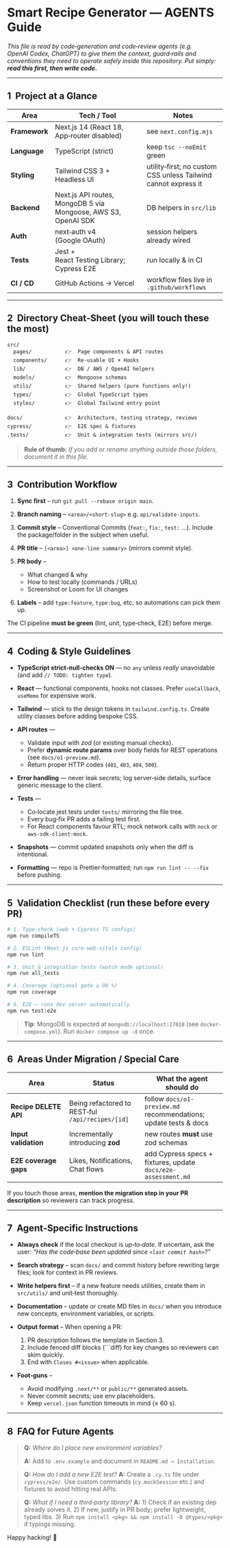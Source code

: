 # Smart Recipe Generator — AGENTS Guide

*This file is read by code‑generation and code‑review agents (e.g. OpenAI Codex, ChatGPT) to give them the context, guard‑rails and conventions they need to operate safely inside this repository. Put simply: **read this first, then write code.***

---

## 1  Project at a Glance

| Area          | Tech / Tool                                                    | Notes                                                          |
| ------------- | -------------------------------------------------------------- | -------------------------------------------------------------- |
| **Framework** | Next.js 14 (React 18, App‑router disabled)                     | see `next.config.mjs`                                          |
| **Language**  | TypeScript (strict)                                            | keep `tsc --noEmit` green                                      |
| **Styling**   | Tailwind CSS 3 + Headless UI                                   | utility‑first; no custom CSS unless Tailwind cannot express it |
| **Backend**   | Next.js API routes, MongoDB 5 via Mongoose, AWS S3, OpenAI SDK | DB helpers in `src/lib`                                        |
| **Auth**      | next‑auth v4 (Google OAuth)                                    | session helpers already wired                                  |
| **Tests**     | Jest + React Testing Library; Cypress E2E                      | run locally & in CI                                            |
| **CI / CD**   | GitHub Actions → Vercel                                        | workflow files live in `.github/workflows`                     |

---

## 2  Directory Cheat‑Sheet (you will touch these the most)

```
src/
  pages/           👉  Page components & API routes
  components/      👉  Re‑usable UI + Hooks
  lib/             👉  DB / AWS / OpenAI helpers
  models/          👉  Mongoose schemas
  utils/           👉  Shared helpers (pure functions only!)
  types/           👉  Global TypeScript types
  styles/          👉  Global Tailwind entry point

docs/              👉  Architecture, testing strategy, reviews
cypress/           👉  E2E spec & fixtures
.tests/            👉  Unit & integration tests (mirrors src/)
```

> **Rule of thumb:** *If you add or rename anything outside those folders, document it in this file.*

---

## 3  Contribution Workflow

1. **Sync first** – run `git pull --rebase origin main`.
2. **Branch naming** – `<area>/<short‑slug>` e.g. `api/validate-inputs`.
3. **Commit style** – Conventional Commits (`feat:`, `fix:`, `test:` …). Include the package/folder in the subject when useful.
4. **PR title** – `[<area>] <one‑line summary>` (mirrors commit style).
5. **PR body** –

   * What changed & why
   * How to test locally (commands / URLs)
   * Screenshot or Loom for UI changes
6. **Labels** – add `type:feature`, `type:bug`, etc. so automations can pick them up.

The CI pipeline **must be green** (lint, unit, type‑check, E2E) before merge.

---

## 4  Coding & Style Guidelines

* **TypeScript strict‑null‑checks ON** — no `any` unless *really* unavoidable (and add `// TODO: tighten type`).
* **React** — functional components, hooks not classes. Prefer `useCallback`, `useMemo` for expensive work.
* **Tailwind** — stick to the design tokens in `tailwind.config.ts`. Create utility classes before adding bespoke CSS.
* **API routes** —

  * Validate input with *zod* (or existing manual checks).
  * Prefer **dynamic route params** over body fields for REST operations (see `docs/o1-preview.md`).
  * Return proper HTTP codes (`401`, `403`, `404`, `500`).
* **Error handling** — never leak secrets; log server‑side details, surface generic message to the client.
* **Tests** —

  * Co‑locate jest tests under `tests/` mirroring the file tree.
  * Every bug‑fix PR adds a failing test first.
  * For React components favour RTL; mock network calls with `nock` or `aws-sdk-client-mock`.
* **Snapshots** — commit updated snapshots only when the diff is intentional.
* **Formatting** — repo is Prettier‑formatted; run `npm run lint -- --fix` before pushing.

---

## 5  Validation Checklist (run these before every PR)

```bash
# 1. Type‑check (web + Cypress TS configs)
npm run compileTS

# 2. ESLint (Next.js core‑web‑vitals config)
npm run lint

# 3. Unit & integration tests (watch mode optional)
npm run all_tests

# 4. Coverage (optional gate ≥ 90 %)
npm run coverage

# 5. E2E — runs dev server automatically
npm run test:e2e
```

> **Tip**: MongoDB is expected at `mongodb://localhost:27018` (see `docker-compose.yml`). Run `docker compose up -d` once.

---

## 6  Areas Under Migration / Special Care

| Area                  | Status                                           | What the agent should do                                         |
| --------------------- | ------------------------------------------------ | ---------------------------------------------------------------- |
| **Recipe DELETE API** | Being refactored to REST‑ful `/api/recipes/[id]` | follow `docs/o1-preview.md` recommendations; update tests & docs |
| **Input validation**  | Incrementally introducing **zod**                | new routes **must** use zod schemas                              |
| **E2E coverage gaps** | Likes, Notifications, Chat flows                 | add Cypress specs + fixtures, update `docs/e2e-assessment.md`    |

If you touch those areas, **mention the migration step in your PR description** so reviewers can track progress.

---

## 7  Agent‑Specific Instructions

* **Always check** if the local checkout is *up‑to‑date*. If uncertain, ask the user: *“Has the code‑base been updated since `<last commit hash>`?”*
* **Search strategy** – scan `docs/` and commit history before rewriting large files; look for context in PR reviews.
* **Write helpers first** – if a new feature needs utilities, create them in `src/utils/` and unit‑test thoroughly.
* **Documentation** – update or create MD files in `docs/` when you introduce new concepts, environment variables, or scripts.
* **Output format** – When opening a PR:

  1. PR description follows the template in Section 3.
  2. Include fenced diff blocks (\`\`\`diff) for key changes so reviewers can skim quickly.
  3. End with `Closes #<issue>` when applicable.
* **Foot‑guns** – 

  * Avoid modifying `.next/**` or `public/**` generated assets.
  * Never commit secrets; use env placeholders.
  * Keep `vercel.json` function timeouts in mind (≤ 60 s).

---

## 8  FAQ for Future Agents

> **Q:** *Where do I place new environment variables?*
>
> **A:** Add to `.env.example` and document in `README.md → Installation`.

> **Q:** *How do I add a new E2E test?*
> **A:** Create a `.cy.ts` file under `cypress/e2e/`. Use custom commands (`cy.mockSession` etc.) and fixtures to avoid hitting real APIs.

> **Q:** *What if I need a third‑party library?*
> **A:** 1) Check if an existing dep already solves it. 2) If new, justify in PR body; prefer lightweight, typed libs. 3) Run `npm install <pkg> && npm install -D @types/<pkg>` if typings missing.

Happy hacking! 🎉
